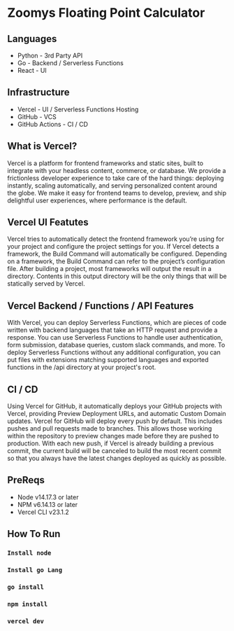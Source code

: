# Zoomys Floating Point Calculator

## Languages

- Python - 3rd Party API
- Go - Backend / Serverless Functions
- React - UI

## Infrastructure

- Vercel - UI / Serverless Functions Hosting
- GitHub - VCS
- GitHub Actions - CI / CD

## What is Vercel?

Vercel is a platform for frontend frameworks and static sites, built to integrate with your headless content, commerce, or database. We provide a frictionless developer experience to take care of the hard things: deploying instantly, scaling automatically, and serving personalized content around the globe. We make it easy for frontend teams to develop, preview, and ship delightful user experiences, where performance is the default.

## Vercel UI Featutes

Vercel tries to automatically detect the frontend framework you’re using for your project and configure the project settings for you. If Vercel detects a framework, the Build Command will automatically be configured. Depending on a framework, the Build Command can refer to the project’s configuration file. After building a project, most frameworks will output the result in a directory. Contents in this output directory will be the only things that will be statically served by Vercel.

## Vercel Backend / Functions / API Features

With Vercel, you can deploy Serverless Functions, which are pieces of code written with backend languages that take an HTTP request and provide a response. You can use Serverless Functions to handle user authentication, form submission, database queries, custom slack commands, and more. To deploy Serverless Functions without any additional configuration, you can put files with extensions matching supported languages and exported functions in the /api directory at your project's root.

## CI / CD

Using Vercel for GitHub, it automatically deploys your GitHub projects with Vercel, providing Preview Deployment URLs, and automatic Custom Domain updates. Vercel for GitHub will deploy every push by default. This includes pushes and pull requests made to branches. This allows those working within the repository to preview changes made before they are pushed to production. With each new push, if Vercel is already building a previous commit, the current build will be canceled to build the most recent commit so that you always have the latest changes deployed as quickly as possible.

## PreReqs

- Node v14.17.3 or later
- NPM v6.14.13 or later
- Vercel CLI v23.1.2

## How To Run

### `Install node`

### `Install go Lang`

### `go install`

### `npm install`

### `vercel dev`
